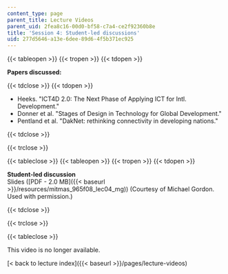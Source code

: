 ```yaml
---
content_type: page
parent_title: Lecture Videos
parent_uid: 2fea8c16-00d0-bf58-c7a4-ce2f92360b8e
title: 'Session 4: Student-led discussions'
uid: 277d5646-a13e-6dee-89d6-4f5b371ec925
---
```


{{< tableopen >}}
{{< tropen >}}
{{< tdopen >}}


**Papers discussed:**


{{< tdclose >}}
{{< tdopen >}}


*   Heeks. "ICT4D 2.0: The Next Phase of Applying ICT for Intl. Development."
*   Donner et al. "Stages of Design in Technology for Global Development."
*   Pentland et al. "DakNet: rethinking connectivity in developing nations."


{{< tdclose >}}

{{< trclose >}}

{{< tableclose >}}
{{< tableopen >}}
{{< tropen >}}
{{< tdopen >}}


**Student-led discussion**  
Slides ([PDF - 2.0 MB]({{< baseurl >}}/resources/mitmas_965f08_lec04_mg)) (Courtesy of Michael Gordon. Used with permission.)


{{< tdclose >}}

{{< trclose >}}

{{< tableclose >}}

This video is no longer available.

[< back to lecture index]({{< baseurl >}}/pages/lecture-videos)